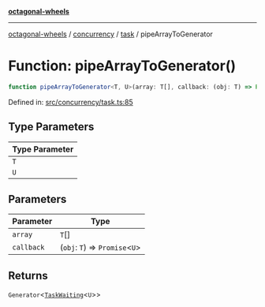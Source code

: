 [**octagonal-wheels**](../../../README.md)

***

[octagonal-wheels](../../../modules.md) / [concurrency](../../README.md) / [task](../README.md) / pipeArrayToGenerator

# Function: pipeArrayToGenerator()

```ts
function pipeArrayToGenerator<T, U>(array: T[], callback: (obj: T) => Promise<U>): Generator<TaskWaiting<U>>;
```

Defined in: [src/concurrency/task.ts:85](https://github.com/vrtmrz/octagonal-wheels/blob/main/src/concurrency/task.ts#L85)

## Type Parameters

| Type Parameter |
| ------ |
| `T` |
| `U` |

## Parameters

| Parameter | Type |
| ------ | ------ |
| `array` | `T`[] |
| `callback` | (`obj`: `T`) => `Promise`\<`U`\> |

## Returns

`Generator`\<[`TaskWaiting`](../TaskWaiting/README.md)\<`U`\>\>
